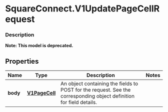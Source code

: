 # SquareConnect.V1UpdatePageCellRequest

### Description
**Note: This model is deprecated.**



## Properties
Name | Type | Description | Notes
------------ | ------------- | ------------- | -------------
**body** | [**V1PageCell**](V1PageCell.md) | An object containing the fields to POST for the request.  See the corresponding object definition for field details. | 


